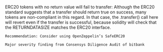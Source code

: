 ERC20 tokens with no return value will fail to transfer: Although the ERC20 standard suggests that a transfer should return true on success, many tokens are non-compliant in this regard. In that case, the .transfer() call here will revert even if the transfer is successful, because solidity will check that the RETURNDATASIZE matches the ERC20 interface.

    Recommendation: Consider using OpenZeppelin’s SafeERC20

    Major severity finding from Consensys Diligence Audit of bitbank